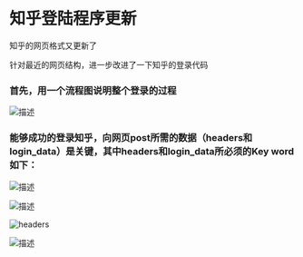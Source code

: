 # 知乎登陆程序更新

知乎的网页格式又更新了

针对最近的网页结构，进一步改进了一下知乎的登录代码

### 首先，用一个流程图说明整个登录的过程

![描述](http://pic1.sc.chinaz.com/files/pic/pic9/201804/wpic660.jpg)


### 能够成功的登录知乎，向网页post所需的数据（headers和login_data）是关键，其中headers和login_data所必须的Key word如下：

![描述](/Zhihu-login-update%2020180522/Screenshots/2.png)


![描述](https://github.com/kunkun1230/Python/tree/master/%E7%99%BB%E5%BD%95%E7%9F%A5%E4%B9%8E/Zhihu-login-\update%2020180522/Screenshots/3.png)




![headers](https://ss3.bdstatic.com/70cFv8Sh_Q1YnxGkpoWK1HF6hhy/it/u=1936243647,17773800&fm=27&gp=0.jpg)

![描述](https://github.com/foolish1016/MoreView/blob/master/MoreBtn/Preview/7A33E4FC-D15F-4FA2-99D4-371FA7C8DEAA.png)
